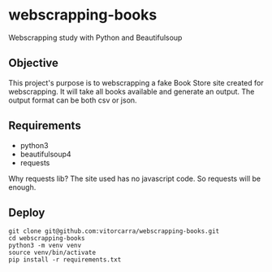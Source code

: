 # webscrapping-books
Webscrapping study with Python and Beautifulsoup

## Objective

This project's purpose is to webscrapping a fake Book Store site created for webscrapping. It will take all books available and generate an output. 
The output format can be both csv or json.

## Requirements

- python3
- beautifulsoup4
- requests

Why requests lib? The site used has no javascript code. So requests will be enough.

## Deploy

```
git clone git@github.com:vitorcarra/webscrapping-books.git
cd webscrapping-books
python3 -m venv venv
source venv/bin/activate
pip install -r requirements.txt

```
